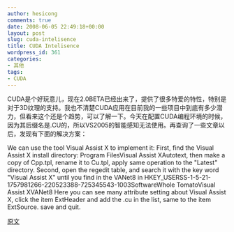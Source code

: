 ```yaml
---
author: hesicong
comments: true
date: 2008-06-05 22:49:18+00:00
layout: post
slug: cuda-intelisence
title: CUDA Intelisence
wordpress_id: 361
categories:
- 其他
tags:
- CUDA
---
```


CUDA是个好玩意儿，现在2.0BETA已经出来了，提供了很多特爱的特性，特别是对于3D纹理的支持。我也不清楚CUDA应用在目前我的一些项目中到底有多少潜力，但看来这个还是个趋势，可以了解一下。今天在配置CUDA编程环境的时候，因为其后缀名是.CU的，所以VS2005的智能感知无法使用。再查询了一些文章以后，发现有下面的解决方案：

We can use the tool Visual Assist X to implement it:
First, find the Visual Assist X install directory:
Program FilesVisual Assist XAutotext, then make a copy of Cpp.tpl, rename it to Cu.tpl, apply same operation to the "Latest" directory.
Second, open the regedit table, and search it with the key word "Visual Assist X" until you find in the VANet8 in HKEY_USERSS-1-5-21-1757981266-220523388-725345543-1003SoftwareWhole TomatoVisual Assist XVANet8
Here you can see many attribute setting about Visual Assist X,
click the item ExtHeader and add the .cu in the list, same to the item ExtSource.
save and quit.

[原文](http://forums.nvidia.com/index.php?showtopic=35669&hl=intellisense)
